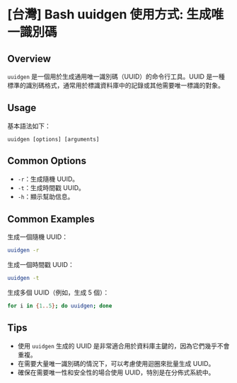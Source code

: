 # [台灣] Bash uuidgen 使用方式: 生成唯一識別碼

## Overview
`uuidgen` 是一個用於生成通用唯一識別碼（UUID）的命令行工具。UUID 是一種標準的識別碼格式，通常用於標識資料庫中的記錄或其他需要唯一標識的對象。

## Usage
基本語法如下：
```
uuidgen [options] [arguments]
```

## Common Options
- `-r`：生成隨機 UUID。
- `-t`：生成時間戳 UUID。
- `-h`：顯示幫助信息。

## Common Examples
生成一個隨機 UUID：
```bash
uuidgen -r
```

生成一個時間戳 UUID：
```bash
uuidgen -t
```

生成多個 UUID（例如，生成 5 個）：
```bash
for i in {1..5}; do uuidgen; done
```

## Tips
- 使用 `uuidgen` 生成的 UUID 是非常適合用於資料庫主鍵的，因為它們幾乎不會重複。
- 在需要大量唯一識別碼的情況下，可以考慮使用迴圈來批量生成 UUID。
- 確保在需要唯一性和安全性的場合使用 UUID，特別是在分佈式系統中。